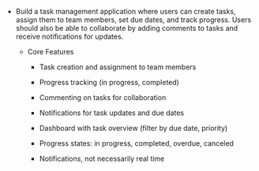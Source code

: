 - Build a task management application where users can create tasks, assign them to team members, set due dates, and track progress. Users should also be able to collaborate by adding comments to tasks and receive notifications for updates.

   - Core Features


     - Task creation and assignment to team members
     - Progress tracking (in progress, completed)
     - Commenting on tasks for collaboration
     - Notifications for task updates and due dates
     - Dashboard with task overview (filter by due date, priority)

     - Progress states: in progress, completed, overdue, canceled
     - Notifications, not necessarily real time